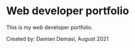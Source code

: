 # Web developer portfolio

This is my web developer portfolio.

Created by: Damian Demasi, August 2021
